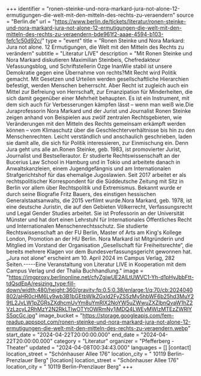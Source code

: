 +++
identifier = "ronen-steinke-und-nora-markard-jura-not-alone-12-ermutigungen-die-welt-mit-den-mitteln-des-rechts-zu-veraendern"
source = "Berlin.de"
url = "https://www.berlin.de/tickets/literatur/ronen-steinke-und-nora-markard-jura-not-alone-12-ermutigungen-die-welt-mit-den-mitteln-des-rechts-zu-veraendern-bde961f2-aaae-4594-b103-fefc1c50d92c/"
type = "event"
title = "Ronen Steinke und Nora Markard: Jura not alone. 12 Ermutigungen, die Welt mit den Mitteln des Rechts zu verändern"
subtitle = "Literatur LIVE"
description = "Mit Ronen Steinke und Nora Markard diskutieren Maximilian Steinbeis, Chefredakteur Vefassungsblog, und Schriftstellerin Özge InanWie stabil ist unsere Demokratie gegen eine Übernahme von rechts?Mit Recht wird Politik gemacht. Mit Gesetzen und Urteilen werden gesellschaftliche Hierarchien befestigt, werden Menschen beherrscht. Aber Recht ist zugleich auch ein Mittel zur Befreiung von Herrschaft, zur Emanzipation für Minderheiten, die sich damit gegenüber einer Mehrheit behaupten. Es ist ein Instrument, mit dem sich auch für Verbesserungen kämpfen lässt – wenn man weiß wie.Die Juraprofessorin Nora Markard und der Jurist und Journalist Ronen Steinke zeigen anhand von Beispielen aus zwölf zentralen Rechtsgebieten, wie Veränderungen mit den Mitteln des Rechts gemeinsam erkämpft werden können – vom Klimaschutz über die Geschlechterverhältnisse bis hin zu den Menschenrechten. Leicht verständlich und anschaulich geschrieben, laden sie damit alle, die sich für Politik interessieren, zur Einmischung ein. Denn Jura geht uns alle an.Ronen Steinke, geb. 1983, ist promovierter Jurist, Journalist und Bestsellerautor. Er studierte Rechtswissenschaft an der Bucerius Law School in Hamburg und in Tokio und arbeitete danach in Anwaltskanzleien, einem Jugendgefängnis und am Internationalen Strafgerichtshof für das ehemalige Jugoslawien. Seit 2017 arbeitet er als rechtspolitischer Korrespondent für die Süddeutsche Zeitung mit Sitz in Berlin vor allem über Rechtspolitik und Extremismus. Bekannt wurde er durch seine Biografie Fritz Bauers, des einstigen hessischen Generalstaatsanwalts, die 2015 verfilmt wurde.Nora Markard, geb. 1978, ist eine deutsche Juristin, die auf den Gebieten Völkerrecht, Verfassungsrecht und Legal Gender Studies arbeitet. Sie ist Professorin an der Universität Münster und hat dort einen Lehrstuhl für Internationales Öffentliches Recht und Internationalen Menschenrechtsschutz. Sie studierte Rechtswissenschaft an der FU Berlin, Master of Arts am King's Kollege London, Promotion an der HU Berlin. Nora Markard ist Mitgründerin und Mitglied im Vorstand der Organisation „Gesellschaft für Freiheitsrechte“, die bereits mehrere Klagen vor dem Bundesverfassungsgericht gewonnen hat.„Jura not alone“ erscheint am 10. April 2024 im Campus Verlag, 282 Seiten.-----Eine Veranstaltung von Literatur LIVE in Kooperation mit dem Campus Verlag und der Thalia Buchhandlung."
image = "https://imgproxy.berlinonline.net/cfyZgjwUE2AlLtUWVC1-Yh-d1pHyJbbFtt-tdQsdEpA/resizing_type:fill-down/width:480/height:360/gravity:fp:0.5:0.38/enlarge:1/q:70/cb:2024040802/aHR0cHM6Ly9wb3B1bGEtbWlkZGxld2FyZS5zMy5hbWF6b25hd3MuY29tL2JvLW1pZGRsZXdhcmUvYm8uYmRlX2NoYW5uZWwuZXZlbnQvaW1hZ2VzLzcyL2RhMzY2N2RkLTIwOTYtOWRmNy1jMDQ4LWEyMWIzMTEzZWRlYS5qcGc.jpg"
image_bucket = "https://storage.googleapis.com/fem-readup.appspot.com/ronen-steinke-und-nora-markard-jura-not-alone-12-ermutigungen-die-welt-mit-den-mitteln-des-rechts-zu-veraendern.webp"
start_date = "2024-04-22T20:00:00.000"
end_date = "2024-04-22T20:00:00.000"
category = "Literatur"
organizer = "Pfefferberg - Theater"
updated = "2024-04-08T00:34:43.000"
languages = []
[contact]
location_street = "Schönhauser Allee 176"
location_city = " 10119 Berlin-Prenzlauer Berg"
[location]
location_street = "Schönhauser Allee 176"
location_city = " 10119 Berlin-Prenzlauer Berg"
+++